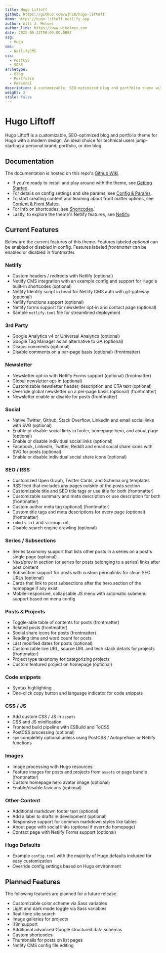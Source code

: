 ```yaml
---
title: Hugo Liftoff
github: https://github.com/wjh18/hugo-liftoff
demo: https://hugo-liftoff.netlify.app
author: Will J. Holmes
author_link: https://www.wjholmes.com
date: 2022-05-22T00:00:00.000Z
ssg:
  - Hugo
cms:
  - NetlifyCMS
css:
  - PostCSS
  - SCSS
archetype:
  - Blog
  - Portfolio
  - Personal
description: A customizable, SEO-optimized blog and portfolio theme with a modern design.
weight: 2
stale: false
---
```


# Hugo Liftoff

Hugo Liftoff is a customizable, SEO-optimized blog and portfolio theme for Hugo with a modern design. An ideal choice for technical users jump-starting a personal brand, portfolio, or dev blog.

## Documentation

The documentation is hosted on this repo's [Github Wiki](https://github.com/wjh18/hugo-liftoff/wiki/1.-Overview/_edit).

* If you're ready to install and play around with the theme, see [Getting Started](https://github.com/wjh18/hugo-liftoff/wiki/2.-Getting-Started).
* For details on config settings and site params, see [Config & Params](https://github.com/wjh18/hugo-liftoff/wiki/3.-Config-&-Params).
* To start creating content and learning about front matter options, see [Content & Front Matter](https://github.com/wjh18/hugo-liftoff/wiki/4.-Content-&-Front-Matter).
* For info on shortcodes, see [Shortcodes](https://github.com/wjh18/hugo-liftoff/wiki/5.-Shortcodes).
* Lastly, to explore the theme's Netlify features, see [Netlify](https://github.com/wjh18/hugo-liftoff/wiki/6.-Netlify).

## Current Features

Below are the current features of this theme. Features labeled *optional* can be enabled or disabled in config. Features labeled *frontmatter* can be enabled or disabled in frontmatter.

### Netlify

* Custom headers / redirects with Netlify (optional)
* Netlify CMS integration with an example config and support for Hugo's built-in shortcodes (optional)
* Netlify Identity script in head for Netlify CMS auth with git-gateway (optional)
* Netlify functions support (optional)
* Netlify forms support for newsletter opt-in and contact page (optional)
* Sample `netlify.toml` file for streamlined deployment

### 3rd Party

* Google Analytics v4 or Universal Analytics (optional)
* Google Tag Manager as an alternative to GA (optional)
* Disqus comments (optional)
* Disable comments on a per-page basis (optional) (frontmatter)

### Newsletter

* Newsletter opt-in with Netlify Forms support (optional) (frontmatter)
* Global newsletter opt-in (optional)
* Customizable newsletter header, description and CTA text (optional)
* Override global newsletter on a per-page basis (optional) (frontmatter)
* Newsletter enable or disable for posts (frontmatter)

### Social

* Native Twitter, Github, Stack Overflow, LinkedIn and email social links with SVG (optional)
* Enable or disable social links in footer, homepage hero, and about page (optional)
* Enable or disable individual social links (optional)
* Facebook, LinkedIn, Twitter, Reddit and email social share icons with SVG for posts (optional)
* Enable or disable individual social share icons (optional)

### SEO / RSS

* Customized Open Graph, Twitter Cards, and Schema.org templates
* RSS feed that excludes any pages outside of the posts section
* Customizable title and SEO title tags or use title for both (frontmatter)
* Customizable summary and meta description or use description for both (frontmatter)
* Custom author meta tag (optional) (frontmatter)
* Custom title tags and meta descriptions for every page (optional) (frontmatter)
* `robots.txt` and `sitemap.xml`
* Disable search engine crawling (optional)

### Series / Subsections

* Series taxonomy support that lists other posts in a series on a post's single page (optional)
* Next/prev in section (or series for posts belonging to a series) links after post content
* Subsection support for posts with custom permalinks for clean SEO URLs (optional)
* Cards that link to post subsections after the hero section of the homepage if any exist
* Mobile-responsive, collapsable JS menu with automatic submenu support based on menu config

### Posts & Projects

* Toggle-able table of contents for posts (frontmatter)
* Related posts (frontmatter)
* Social share icons for posts (frontmatter)
* Reading time and word count for posts
* Last modified dates for posts (optional)
* Customizable live URL, source URL and tech stack details for projects (frontmatter)
* Project type taxonomy for categorizing projects
* Custom featured project on homepage (optional)

### Code snippets

* Syntax highlighting
* One-click copy button and language indicator for code snippets

### CSS / JS

* Add custom CSS / JS in `assets`
* CSS and JS minification
* Frontend build pipeline with ESBuild and ToCSS
* PostCSS processing (optional)
* `npm` completely optional unless using PostCSS / Autoprefixer or Netlify functions

### Images

* Image processing with Hugo resources
* Feature images for posts and projects from `assets` or page bundle (frontmatter)
* Custom homepage hero avatar image (optional)
* Enable/disable favicons (optional)

### Other Content

* Additional markdown footer text (optional)
* Add a label to drafts in development (optional)
* Responsive support for common markdown styles like tables
* About page with social links (optional if override homepage)
* Contact page with Netlify Forms support (optional)

### Hugo Defaults

* Example `config.toml` with the majority of Hugo defaults included for easy customization
* Override config settings based on Hugo environment

## Planned Features

The following features are planned for a future release.

* Customizable color scheme via Sass variables
* Light and dark mode toggle via Sass variables
* Real-time site search
* Image galleries for projects
* i18n support
* Additional advanced Google structured data schemas
* Custom shortcodes
* Thumbnails for posts on list pages
* Netlify CMS config file editing